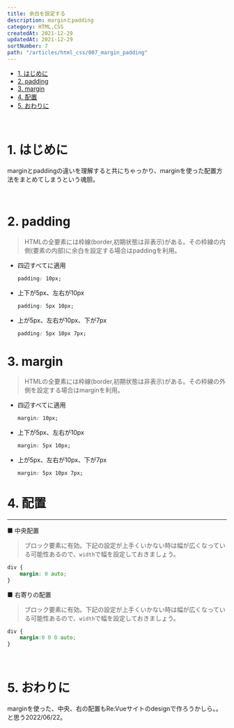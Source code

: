 ```yaml
---
title: 余白を設定する
description: marginとpadding
category: HTML,CSS
createdAt: 2021-12-29
updatedAt: 2021-12-29
sortNumber: 7
path: "/articles/html_css/007_margin_padding"
---
```


<nuxt-content-wrapper>

- [1. はじめに](#1-はじめに)
- [2. padding](#2-padding)
- [3. margin](#3-margin)
- [4. 配置](#4-配置)
- [5. おわりに](#5-おわりに)

<br>


# 1. はじめに
marginとpaddingの違いを理解すると共にちゃっかり、marginを使った配置方法をまとめてしまうという魂胆。

<br>

# 2. padding
> HTMLの全要素には枠線(border,初期状態は非表示)がある。その枠線の内側(要素の内部)に余白を設定する場合はpaddingを利用。
- 四辺すべてに適用
  ```css
  padding: 10px;
  ```

- 上下が5px、左右が10px
  ```css
  padding: 5px 10px;
  ```

- 上が5px、左右が10px、下が7px
  ```css
  padding: 5px 10px 7px;
  ```

# 3. margin
> HTMLの全要素には枠線(border,初期状態は非表示)がある。その枠線の外側を設定する場合はmarginを利用。
- 四辺すべてに適用
  ```css
  margin: 10px;
  ```

- 上下が5px、左右が10px
  ```css
  margin: 5px 10px;
  ```

- 上が5px、左右が10px、下が7px
  ```css
  margin: 5px 10px 7px;
  ```

# 4. 配置
---
■ 中央配置
> ブロック要素に有効。下記の設定が上手くいかない時は幅が広くなっている可能性あるので、`width`で幅を設定しておきましょう。
```css
div {
    margin: 0 auto;
}
```

■ 右寄りの配置
> ブロック要素に有効。下記の設定が上手くいかない時は幅が広くなっている可能性あるので、`width`で幅を設定しておきましょう。
```css
div {
    margin:0 0 0 auto;
}
```

<br>

# 5. おわりに
marginを使った、中央、右の配置もRe:Vueサイトのdesignで作ろうかしら。。と思う2022/06/22。

</nuxt-content-wrapper>
